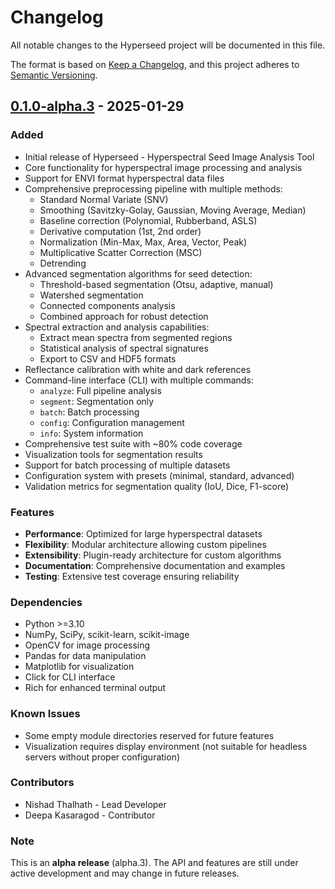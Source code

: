 # Changelog

All notable changes to the Hyperseed project will be documented in this file.

The format is based on [Keep a Changelog](https://keepachangelog.com/en/1.0.0/),
and this project adheres to [Semantic Versioning](https://semver.org/spec/v2.0.0.html).

## [0.1.0-alpha.3] - 2025-01-29

### Added
- Initial release of Hyperseed - Hyperspectral Seed Image Analysis Tool
- Core functionality for hyperspectral image processing and analysis
- Support for ENVI format hyperspectral data files
- Comprehensive preprocessing pipeline with multiple methods:
  - Standard Normal Variate (SNV)
  - Smoothing (Savitzky-Golay, Gaussian, Moving Average, Median)
  - Baseline correction (Polynomial, Rubberband, ASLS)
  - Derivative computation (1st, 2nd order)
  - Normalization (Min-Max, Max, Area, Vector, Peak)
  - Multiplicative Scatter Correction (MSC)
  - Detrending
- Advanced segmentation algorithms for seed detection:
  - Threshold-based segmentation (Otsu, adaptive, manual)
  - Watershed segmentation
  - Connected components analysis
  - Combined approach for robust detection
- Spectral extraction and analysis capabilities:
  - Extract mean spectra from segmented regions
  - Statistical analysis of spectral signatures
  - Export to CSV and HDF5 formats
- Reflectance calibration with white and dark references
- Command-line interface (CLI) with multiple commands:
  - `analyze`: Full pipeline analysis
  - `segment`: Segmentation only
  - `batch`: Batch processing
  - `config`: Configuration management
  - `info`: System information
- Comprehensive test suite with ~80% code coverage
- Visualization tools for segmentation results
- Support for batch processing of multiple datasets
- Configuration system with presets (minimal, standard, advanced)
- Validation metrics for segmentation quality (IoU, Dice, F1-score)

### Features
- **Performance**: Optimized for large hyperspectral datasets
- **Flexibility**: Modular architecture allowing custom pipelines
- **Extensibility**: Plugin-ready architecture for custom algorithms
- **Documentation**: Comprehensive documentation and examples
- **Testing**: Extensive test coverage ensuring reliability

### Dependencies
- Python >=3.10
- NumPy, SciPy, scikit-learn, scikit-image
- OpenCV for image processing
- Pandas for data manipulation
- Matplotlib for visualization
- Click for CLI interface
- Rich for enhanced terminal output

### Known Issues
- Some empty module directories reserved for future features
- Visualization requires display environment (not suitable for headless servers without proper configuration)

### Contributors
- Nishad Thalhath - Lead Developer
- Deepa Kasaragod - Contributor

### Note
This is an **alpha release** (alpha.3). The API and features are still under active development and may change in future releases.

[0.1.0-alpha.3]: https://github.com/nishad/hyperseed/releases/tag/v0.1.0a3